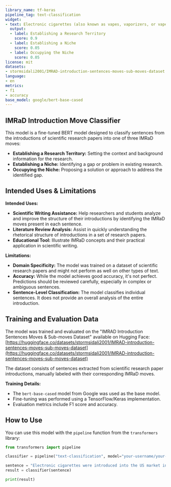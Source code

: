 ```yaml
---
library_name: tf-keras
pipeline_tag: text-classification
widget:
- text: Electronic cigarettes (also known as vapes, vaporizers, or vape pens) were introduced into the US market in 2007.
  output:
  - label: Establishing a Research Territory
    score: 0.9
  - label: Establishing a Niche
    score: 0.05
  - label: Occupying the Niche
    score: 0.05
license: mit
datasets:
- stormsidali2001/IMRAD-introduction-sentences-moves-sub-moves-dataset
language:
- en
metrics:
- f1
- accuracy
base_model: google/bert-base-cased
---
```


## IMRaD Introduction Move Classifier

This model is a fine-tuned BERT model designed to classify sentences from the introductions of scientific research papers into one of three IMRaD moves:

* **Establishing a Research Territory:** Setting the context and background information for the research.
* **Establishing a Niche:** Identifying a gap or problem in existing research.
* **Occupying the Niche:** Proposing a solution or approach to address the identified gap.

## Intended Uses & Limitations

**Intended Uses:**

* **Scientific Writing Assistance:** Help researchers and students analyze and improve the structure of their introductions by identifying the IMRaD moves present in each sentence.
* **Literature Review Analysis:**  Assist in quickly understanding the rhetorical structure of introductions in a set of research papers.
* **Educational Tool:** Illustrate IMRaD concepts and their practical application in scientific writing. 

**Limitations:**

* **Domain Specificity:** The model was trained on a dataset of scientific research papers and might not perform as well on other types of text.
* **Accuracy:** While the model achieves good accuracy, it's not perfect. Predictions should be reviewed carefully, especially in complex or ambiguous sentences.
* **Sentence-Level Classification:**  The model classifies individual sentences. It does not provide an overall analysis of the entire introduction.

## Training and Evaluation Data

The model was trained and evaluated on the "IMRAD Introduction Sentences Moves & Sub-moves Dataset" available on Hugging Face: [https://huggingface.co/datasets/stormsidali2001/IMRAD-introduction-sentences-moves-sub-moves-dataset](https://huggingface.co/datasets/stormsidali2001/IMRAD-introduction-sentences-moves-sub-moves-dataset)

The dataset consists of sentences extracted from scientific research paper introductions, manually labeled with their corresponding IMRaD moves.

**Training Details:**

* The `bert-base-cased` model from Google was used as the base model.
* Fine-tuning was performed using a TensorFlow/Keras implementation. 
* Evaluation metrics include F1 score and accuracy.

## How to Use

You can use this model with the `pipeline` function from the `transformers` library:

```python
from transformers import pipeline

classifier = pipeline("text-classification", model="your-username/your-model-name")

sentence = "Electronic cigarettes were introduced into the US market in 2007."
result = classifier(sentence)

print(result)